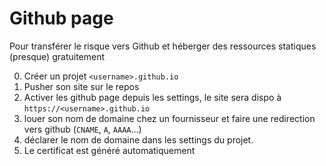 # Github page

Pour transférer le risque vers Github et héberger des ressources statiques (presque) gratuitement

0. Créer un projet `<username>.github.io`
1. Pusher son site sur le repos
2. Activer les github page depuis les settings, le site sera dispo à `https://<username>.github.io`
3. louer son nom de domaine chez un fournisseur et faire une redirection vers github (`CNAME`, `A`, `AAAA`...)
4. déclarer le nom de domaine dans les settings du projet.
5. Le certificat est généré automatiquement